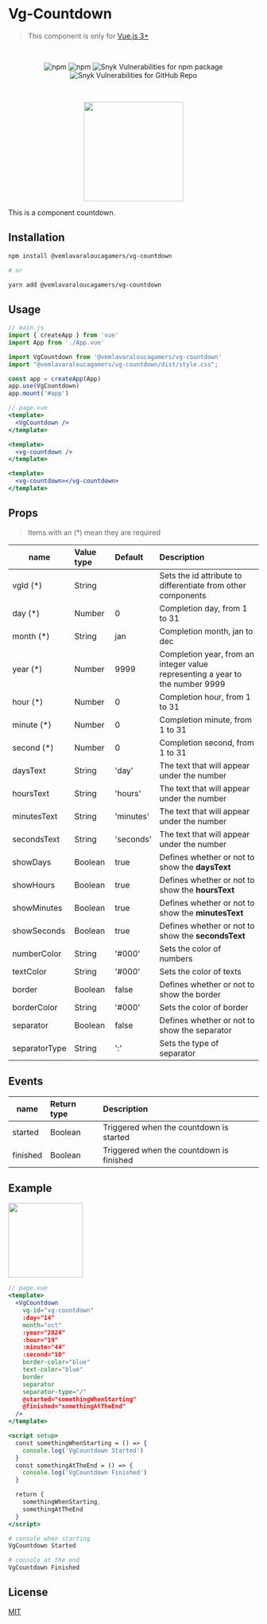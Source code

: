 # Vg-Countdown
> This component is only for [Vue.js 3+](https://vuejs.org/)

<br />

<div align="center">

![npm](https://img.shields.io/npm/v/@vemlavaraloucagamers/vg-countdown?style=for-the-badge) ![npm](https://img.shields.io/npm/dm/@vemlavaraloucagamers/vg-countdown?style=for-the-badge) ![Snyk Vulnerabilities for npm package](https://img.shields.io/snyk/vulnerabilities/npm/@vemlavaraloucagamers/vg-countdown?label=npm%20vulnerabilities&style=for-the-badge) ![Snyk Vulnerabilities for GitHub Repo](https://img.shields.io/snyk/vulnerabilities/github/VemLavarALoucaGamers/vlalg-frontend-components?label=Repo%20Vulnerabilities&style=for-the-badge)
</div>

<br />

<p align="center">
  <img src="https://github.com/VemLavarALoucaGamers/vlalg-frontend-components/raw/main/vue-components/vg-countdown/images/example.gif" width="200">
</p>

This is a component countdown.

## Installation

```bash
npm install @vemlavaraloucagamers/vg-countdown

# or

yarn add @vemlavaraloucagamers/vg-countdown
```

## Usage
```js
// main.js
import { createApp } from 'vue'
import App from './App.vue'

import VgCountdown from '@vemlavaraloucagamers/vg-countdown'
import "@vemlavaraloucagamers/vg-countdown/dist/style.css";

const app = createApp(App)
app.use(VgCountdown)
app.mount('#app')
```

```jsx
// page.vue
<template>
  <VgCountdown />
</template>

<template>
  <vg-countdown />
</template>

<template>
  <vg-countdown></vg-countdown>
</template>
```

## Props
> Items with an (*) mean they are required

| name    | Value type | Default | Description |
| ------- | :--------- | :------ | :---------------------------- |
| vgId (*)    | String     |        | Sets the id attribute to differentiate from other components |
| day (*)    | Number     | 0       | Completion day, from 1 to 31 |
| month (*)   | String    | jan     | Completion month, jan to dec |
| year (*)   | Number     | 9999    | Completion year, from an integer value representing a year to the number 9999 |
| hour (*)   | Number     | 0       | Completion hour, from 1 to 31 |
| minute (*)   | Number   | 0       | Completion minute, from 1 to 31 |
| second (*)   | Number   | 0       | Completion second, from 1 to 31 |
| daysText    | String   | 'day'     | The text that will appear under the number |
| hoursText    | String   | 'hours'     | The text that will appear under the number |
| minutesText    | String   | 'minutes'     | The text that will appear under the number |
| secondsText    | String   | 'seconds'     | The text that will appear under the number |
| showDays    | Boolean   | true     | Defines whether or not to show the **daysText** |
| showHours    | Boolean   | true     | Defines whether or not to show the **hoursText** |
| showMinutes    | Boolean   | true     | Defines whether or not to show the **minutesText** |
| showSeconds    | Boolean   | true     | Defines whether or not to show the **secondsText** |
| numberColor    | String   | '#000'     | Sets the color of numbers |
| textColor    | String   | '#000'     | Sets the color of texts |
| border    | Boolean   | false     | Defines whether or not to show the border |
| borderColor    | String   | '#000'     | Sets the color of border |
| separator    | Boolean   | false     | Defines whether or not to show the separator |
| separatorType    | String   | ':'    | Sets the type of separator |


## Events

| name    | Return type | Description |
| ------- | :--------- | :---------------------------- |
| started | Boolean | Triggered when the countdown is started |
| finished | Boolean | Triggered when the countdown is finished |

## Example

<p align="left">
  <img src="https://github.com/VemLavarALoucaGamers/vlalg-frontend-components/raw/main/vue-components/vg-countdown/images/props_example.png" width="150">
</p>

```jsx
// page.vue
<template>
  <VgCountdown
    vg-id="vg-countdown"
    :day="14"
    month="oct"
    :year="2024"
    :hour="19"
    :minute="44"
    :second="10"
    border-color="blue"
    text-color="blue"
    border
    separator
    separator-type="/"
    @started="somethingWhenStarting"
    @finished="somethingAtTheEnd"
  />
</template>

<script setup>
  const somethingWhenStarting = () => {
    console.log('VgCountdown Started')
  }
  const somethingAtTheEnd = () => {
    console.log('VgCountdown Finished')
  }

  return {
    somethingWhenStarting,
    somethingAtTheEnd
  }
</script>
```

```bash
# console when starting
VgCountdown Started
```

```bash
# console at the end
VgCountdown Finished
```

## License

[MIT](http://opensource.org/licenses/MIT)
